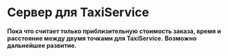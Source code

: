 # Сервер для TaxiService

**Пока что считает только приблизительную стоимость заказа, время и расстояние между двумя точками для TaxiService.**
**Возможно дальнейшее развитие.**
